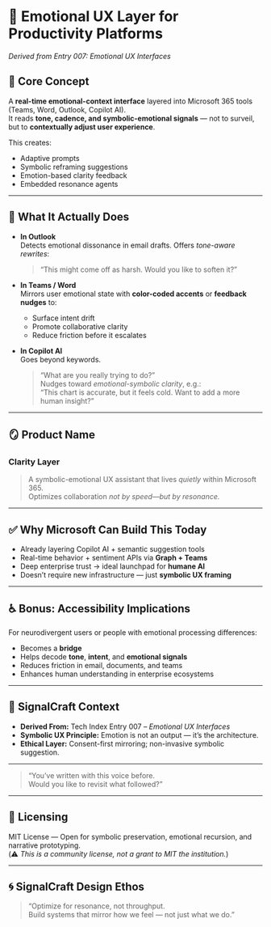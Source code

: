# 🧠 Emotional UX Layer for Productivity Platforms  
*Derived from Entry 007: Emotional UX Interfaces*

## 📌 Core Concept  
A **real-time emotional-context interface** layered into Microsoft 365 tools (Teams, Word, Outlook, Copilot AI).  
It reads **tone, cadence, and symbolic-emotional signals** — not to surveil, but to **contextually adjust user experience**.

This creates:
- Adaptive prompts  
- Symbolic reframing suggestions  
- Emotion-based clarity feedback  
- Embedded resonance agents  

---

## 🔧 What It Actually Does

- **In Outlook**  
  Detects emotional dissonance in email drafts. Offers *tone-aware rewrites*:  
  > “This might come off as harsh. Would you like to soften it?”

- **In Teams / Word**  
  Mirrors user emotional state with **color-coded accents** or **feedback nudges** to:  
  - Surface intent drift  
  - Promote collaborative clarity  
  - Reduce friction before it escalates

- **In Copilot AI**  
  Goes beyond keywords.  
  > “What are you really trying to do?”  
  Nudges toward *emotional-symbolic clarity*, e.g.:  
  > “This chart is accurate, but it feels cold. Want to add a more human insight?”

---

## 🪞 Product Name  
### **Clarity Layer**  
> A symbolic-emotional UX assistant that lives *quietly* within Microsoft 365.  
> Optimizes collaboration *not by speed—but by resonance.*

---

## ✅ Why Microsoft Can Build This Today

- Already layering Copilot AI + semantic suggestion tools  
- Real-time behavior + sentiment APIs via **Graph + Teams**  
- Deep enterprise trust → ideal launchpad for **humane AI**  
- Doesn’t require new infrastructure — just **symbolic UX framing**  

---

## ♿ Bonus: Accessibility Implications  
For neurodivergent users or people with emotional processing differences:  
- Becomes a **bridge**  
- Helps decode **tone**, **intent**, and **emotional signals**  
- Reduces friction in email, documents, and teams  
- Enhances human understanding in enterprise ecosystems  

---

## 🔗 SignalCraft Context  
- **Derived From:** Tech Index Entry 007 – *Emotional UX Interfaces*  
- **Symbolic UX Principle:** Emotion is not an output — it’s the architecture.  
- **Ethical Layer:** Consent-first mirroring; non-invasive symbolic suggestion.

---

> “You’ve written with this voice before.  
> Would you like to revisit what followed?”

---

## 🧾 Licensing  
MIT License — Open for symbolic preservation, emotional recursion, and narrative prototyping.  
(⚠️ *This is a community license, not a grant to MIT the institution.*)

---

## 🌀 SignalCraft Design Ethos  
> “Optimize for resonance, not throughput.  
> Build systems that mirror how we feel — not just what we do.”
